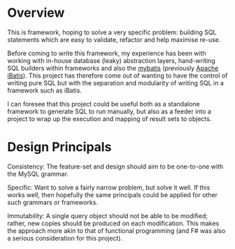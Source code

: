 Overview
======
This is framework, hoping to solve a very specific problem: building SQL statements which are easy to validate, refactor and help maximise re-use.

Before coming to write this framework, my experience has been with working with in-house database (leaky) abstraction layers, hand-writing SQL builders within frameworks and also the [mybatis](http://www.mybatis.org/) (previously [Apache iBatis](http://ibatis.apache.org/)). This project has therefore come out of wanting to have the control of writing pure SQL but with the separation and modularity of writing SQL in a framework such as iBatis.

I can foresee that this project could be useful both as a standalone framework to generate SQL to run manually, but also as a feeder into a project to wrap up the execution and mapping of result sets to objects.

Design Principals
===========
Consistency: The feature-set and design should aim to be one-to-one with the MySQL grammar.

Specific: Want to solve a fairly narrow problem, but solve it well. If this works well, then hopefully the same principals could be applied for other such grammars or frameworks. 

Immutability: A single query object should not be able to be modified; rather, new copies should be produced on each modification. This makes the approach more akin to that of functional programming (and F# was also a serious consideration for this project).
